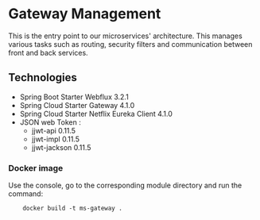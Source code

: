 # Gateway Management

This is the entry point to our microservices' architecture. This manages various tasks such as routing, security filters
and communication between front and back services.

## Technologies

* Spring Boot Starter Webflux 3.2.1
* Spring Cloud Starter Gateway 4.1.0
* Spring Cloud Starter Netflix Eureka Client 4.1.0
* JSON web Token :
    * jjwt-api 0.11.5
    * jjwt-impl 0.11.5
    * jjwt-jackson 0.11.5

### Docker image

Use the console, go to the corresponding module directory and run the command:

        docker build -t ms-gateway .